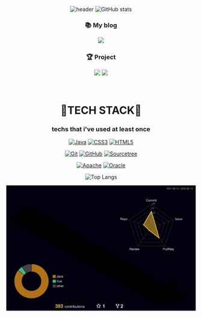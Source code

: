 <div align="center">

![header](https://capsule-render.vercel.app/api?type=waving&color=gradient&height=200&section=header&text=hyunseo%20Park&fontSize=70&fontColor=FFFFFF&animation=twinkling)
![GitHub stats](https://github-readme-stats.vercel.app/api?username=bhs0906&show_icons=true&theme=dracula&hide_border=true&count_private=true&locale=kr&hide=issues)

### 📚 My blog
<a href="https://blog.naver.com/hg5112"><img src="https://img.shields.io/badge/Naver Blog-ABF200?style=for-the-square&logo=Naver&logoColor=white"/></a>
 ### :trophy: Project
<a href="https://github.com/jihokim86/-team3-1st-_-project.git"><img src="https://img.shields.io/badge/first_Java_CLI%20-%23E4405F.svg?&style=for-the-square"></a>
<a href="https://github.com/bhs0906/JavaFX_Oracle_Project"><img src="https://img.shields.io/badge/second_JavaFX&Oracle_GUI&DB%20-%2300f.svg?&style=for-the-square"></a>
 <br/> <br/> <br/>

 
 # 🔱TECH STACK🔱
### techs that i've used at least once
 
 <p>
 <a href="" target="_blank"><img alt="Java" src="https://img.shields.io/badge/java-%23ED8B00.svg?&style=flat-square&logo=java&logoColor=white"/></a>
 <a href="" target="_blank"><img alt="CSS3" src="https://img.shields.io/badge/css3%20-%231572B6.svg?&style=flat-square&logo=css3&logoColor=white"/></a>
 <a href="" target="_blank"><img alt="HTML5" src="https://img.shields.io/badge/html5%20-%23E34F26.svg?&style=flat-square&logo=html5&logoColor=white"/></a>
  <br/>
 
<a href="" target="_blank"><img alt="Git" src="https://img.shields.io/badge/git%20-%23F05033.svg?&style=flat-square&logo=git&logoColor=white"/></a>
<a href="https://github.com/bhs0906" target="_blank"><img alt="GitHub" src="https://img.shields.io/badge/github%20-%23121011.svg?&style=flat-square&logo=github&logoColor=white"/></a>
<a href="" target="_blank"><img alt="Sourcetree" src="https://img.shields.io/badge/Sourcetree-%2300f.svg?&style=flat-square&logo=Sourcetree&logoColor=white"/></a>
  <br/>
 
 <a href="" target="_blank"><img alt="Apache" src="https://img.shields.io/badge/apache%20-%23D42029.svg?&style=flat-square&logo=apache&logoColor=white"/></a>
 <a href="" target="_blank"><img alt="Oracle" src ="https://img.shields.io/badge/oracle%20-%23F00000.svg?&style=flat-square&logo=oracle&logoColor=white" /></a>
</p>

 <!----------------아이콘 원본
<p>
 <a href="" target="_blank"><img alt="Java" src="https://img.shields.io/badge/java-%23ED8B00.svg?&style=flat-square&logo=java&logoColor=white"/></a>
 <a href="" target="_blank"><img alt="Spring" src="https://img.shields.io/badge/spring%20-%236DB33F.svg?&style=flat-square&logo=spring&logoColor=white"/></a>
 <a href="" target="_blank"><img alt="Bootstrap" src="https://img.shields.io/badge/bootstrap%20-%23563D7C.svg?&style=flat-square&logo=bootstrap&logoColor=white"/></a> 
 <a href="" target="_blank"><img alt="Python" src="https://img.shields.io/badge/python%20-%2314354C.svg?&style=flat-square&logo=python&logoColor=white"/></a>
 <a href="" target="_blank"><img alt="C" src="https://img.shields.io/badge/c%20-%2300599C.svg?&style=flat-square&logo=c&logoColor=white"/></a>
 <a href="" target="_blank"><img alt="C++" src="https://img.shields.io/badge/c++%20-%2300599C.svg?&style=flat-square&logo=c%2B%2B&ogoColor=white"/></a> 
 <a href="" target="_blank"><img alt="C#" src="https://img.shields.io/badge/c%23%20-%23239120.svg?&style=flat-square&logo=c-sharp&logoColor=white"/></a>
 <a href="" target="_blank"><img alt="Kotlin" src="https://img.shields.io/badge/kotlin-%230095D5.svg?&style=flat-square&logo=kotlin&logoColor=white"/></a>
 <a href="" target="_blank"><img alt="NodeJS" src="https://img.shields.io/badge/node.js-%2343853D.svg?&style=flat-square&logo=node.js&logoColor=white"/></a>
  <br/>
  
  <a href="" target="_blank"><img alt="JavaScript" src="https://img.shields.io/badge/javascript%20-%23323330.svg?&style=flat-square&logo=javascript&logoColor=%23F7DF1E"/></a>
 <a href="" target="_blank"><img alt="CSS3" src="https://img.shields.io/badge/css3%20-%231572B6.svg?&style=flat-square&logo=css3&logoColor=white"/></a>
 <a href="" target="_blank"><img alt="HTML5" src="https://img.shields.io/badge/html5%20-%23E34F26.svg?&style=flat-square&logo=html5&logoColor=white"/></a>
  <br/>
 
<a href="" target="_blank"><img alt="Git" src="https://img.shields.io/badge/git%20-%23F05033.svg?&style=flat-square&logo=git&logoColor=white"/></a>
<a href="https://github.com/bhs0906" target="_blank"><img alt="GitHub" src="https://img.shields.io/badge/github%20-%23121011.svg?&style=flat-square&logo=github&logoColor=white"/></a>
<a href="" target="_blank"><img alt="Sourcetree" src="https://img.shields.io/badge/Sourcetree-%2300f.svg?&style=flat-square&logo=Sourcetree&logoColor=white"/></a>
  <br/>
 
 <a href="" target="_blank"><img alt="Apache" src="https://img.shields.io/badge/apache%20-%23D42029.svg?&style=flat-square&logo=apache&logoColor=white"/></a>
 <a href="" target="_blank"><img alt="MySQL" src="https://img.shields.io/badge/mysql-%2300f.svg?&style=flat-square&logo=mysql&logoColor=white"/></a>
 <a href="" target="_blank"><img alt="Oracle" src ="https://img.shields.io/badge/oracle%20-%23F00000.svg?&style=flat-square&logo=oracle&logoColor=white" /></a>
</p> -->
  
 ![Top Langs](https://github-readme-stats.vercel.app/api/top-langs/?username=bhs0906&layout=compact&langs_count=5&theme=dracula&hide_border=true&hide=roff,css,shell,batchfile,)

<!-- <a href="#"><img src="https://img.shields.io/badge/YouTube-FF0000?style=for-the-square&logo=youtube&logoColor=white"></a> -->
<!-- <a><img src="https://img.shields.io/badge/codingjy1004@naver.com-ABF200?style=flat-square&logo=Naver&logoColor=white"/></a> -->

<!-- ### ✨ Profile
<a href="https://github.com/bhs0906/MyProfile"><img src="https://img.shields.io/badge/MyProfile-6CFFFF?style=for-the-square&logoColor=white"></a> -->



![](./profile-3d-contrib/profile-night-rainbow.svg)

 </div>
